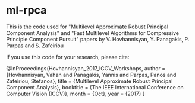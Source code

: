 # ml-rpca
This is the code used for "Multilevel Approximate Robust Principal Component Analysis" and "Fast Multilevel Algorithms for Compressive Principle Component Pursuit" papers by V. Hovhannisyan, Y. Panagakis, P. Parpas and S. Zafeiriou

If you use this code for your research, please cite:

@InProceedings{Hovhannisyan_2017_ICCV_Workshops,
 author = {Hovhannisyan, Vahan and Panagakis, Yannis and Parpas, Panos and Zafeiriou, Stefanos},
 title = {Multilevel Approximate Robust Principal Component Analysis},
 booktitle = {The IEEE International Conference on Computer Vision (ICCV)},
 month = {Oct},
 year = {2017}
}
